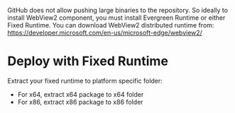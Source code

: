 GitHub does not allow pushing large binaries to the repository.
So ideally to install WebView2 component, you must install Evergreen Runtime or either Fixed Runtime.
You can download WebView2 distributed runtime from: https://developer.microsoft.com/en-us/microsoft-edge/webview2/

# Deploy with Fixed Runtime
Extract your fixed runtime to platform specific folder:
  - For x64, extract x64 package to x64 folder
  - For x86, extract x86 package to x86 folder
